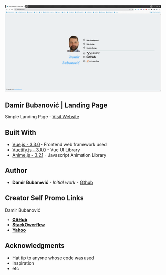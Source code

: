 <p align="center"><img src="src/assets/damir-photo.png"></p>


## Damir Bubanović | Landing Page



Simple Landing Page - [Visit Website](https://damirbubanovic.com/)



## Built With

* [Vue.js - 3.3.0](https://vuejs.org/) - Frontend web framework used
* [Vuetify.js - 3.0.0](https://next.vuetifyjs.com/en/) - Vue UI Library
* [Anime.js - 3.2.1](https://animejs.com/) - Javascript Animation Library


## Author

* **Damir Bubanović** - *Initial work* - [Github](https://github.com/damir-bubanovic)


## Creator Self Promo Links

Damir Bubanović

- **[GitHub](https://github.com/damir-bubanovic)**
- **[StackOwerflow](https://stackoverflow.com/users/11778242/damir-bubanovic)**
- **[Yahoo](damir.bubanovic@yahoo.com)**

## Acknowledgments

* Hat tip to anyone whose code was used
* Inspiration
* etc

